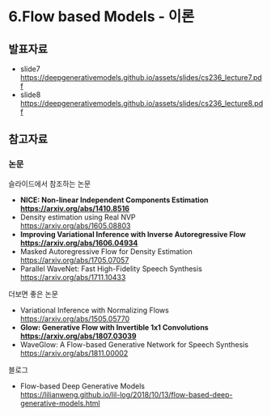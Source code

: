 # 6.Flow based Models - 이론
## 발표자료
  + slide7 https://deepgenerativemodels.github.io/assets/slides/cs236_lecture7.pdf
  + slide8 https://deepgenerativemodels.github.io/assets/slides/cs236_lecture8.pdf

## 참고자료
### 논문
  슬라이드에서 참조하는 논문
  + **NICE: Non-linear Independent Components Estimation** <br/>
  **https://arxiv.org/abs/1410.8516**
  + Density estimation using Real NVP <br/>
  https://arxiv.org/abs/1605.08803
  + **Improving Variational Inference with Inverse Autoregressive Flow** <br/>
  **https://arxiv.org/abs/1606.04934**
  + Masked Autoregressive Flow for Density Estimation <br/>
  https://arxiv.org/abs/1705.07057
  + Parallel WaveNet: Fast High-Fidelity Speech Synthesis <br/>
  https://arxiv.org/abs/1711.10433
  
  더보면 좋은 논문
  + Variational Inference with Normalizing Flows <br/>
  https://arxiv.org/abs/1505.05770
  + **Glow: Generative Flow with Invertible 1x1 Convolutions** <br/>
  **https://arxiv.org/abs/1807.03039**
  + WaveGlow: A Flow-based Generative Network for Speech Synthesis <br/>
  https://arxiv.org/abs/1811.00002
  
  블로그
  + Flow-based Deep Generative Models <br/>
  https://lilianweng.github.io/lil-log/2018/10/13/flow-based-deep-generative-models.html
  
  
